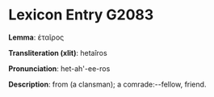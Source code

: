 # Lexicon Entry G2083

**Lemma**: ἑταῖρος

**Transliteration (xlit)**: hetaîros

**Pronunciation**: het-ah'-ee-ros

**Description**:
from  (a clansman); a comrade:--fellow, friend.
